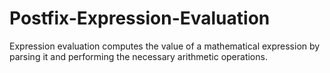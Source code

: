 # Postfix-Expression-Evaluation
Expression evaluation computes the value of a mathematical expression by parsing it and performing the necessary arithmetic operations.
